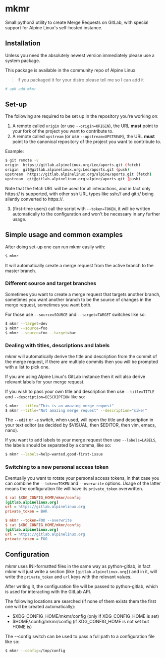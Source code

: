 # mkmr

Small python3 utility to create Merge Requests on GitLab, with special support for Alpine Linux's self-hosted instance.

## Installation

Unless you need the absolutely newest version immediately please use a system package.

This package is available in the community repo of Alpine Linux

> If you packaged it for your distro please tell me so I can add it

```sh
# apk add mkmr
```

## Set-up

The following are required to be set up in the repository you're working on:

1. A remote called `origin` (or use `--origin=ORIGIN`), the URL **must** point to your fork of the project you want to contribute to.
2. A remote called `upstream` (or use `--upstream=UPSTREAM`), the URL **must** point to the canonical repository of the project you want to contribute to.

Example:

```sh
$ git remote -v
origin  https://gitlab.alpinelinux.org/Leo/aports.git (fetch)
origin  git@gitlab.alpinelinux.org:Leo/aports.git (push)
upstream  https://gitlab.alpinelinux.org/alpine/aports.git (fetch)
upstream  git@gitlab.alpinelinux.org:alpine/aports.git (push)
```

Note that the fetch URL will be used for all interactions, and in fact only https:// is supported, with other ssh URL types like ssh:// and git:// being silently converted to https://.

3. (first-time users) call the script with `--token=TOKEN`, it will be written automatically to the configuration and won't be necessary in any further usage.

## Simple usage and common examples

After doing set-up one can run mkmr easily with:

```sh
$ mkmr
```

It will automatically create a merge request from the active branch to the master branch.

### Different source and target branches

Sometimes you want to create a merge request that targets another branch, sometimes you want another branch to be the source of changes in the merge request, sometimes you want both.

For those use `--source=SOURCE` and `--target=TARGET` switches like so:

```sh
$ mkmr --target=dev
$ mkmr --source=foo
$ mkmr --source=foo --target=bar
```

### Dealing with titles, descriptions and labels

mkmr will automatically derive the title and description from the commit of the merge request, if there are multiple commits then you will be prompted with a list to pick one.

If you are using Alpine Linux's GitLab instance then it will also derive relevant labels for your merge request.

If you wish to pass your own title and description then use `--title=TITLE` and `--description=DESCRIPTION` like so:

```sh
$ mkmr --title="This is an amazing merge request"
$ mkmr --title="Not amazing merge request" --description="sike!"
```

The `--edit` or `-e` switch, when used, will open the title and description in your text editor (as decided by $VISUAL, then $EDITOR, then vim, emacs, nano).

If you want to add labels to your merge request then use `--labels=LABELS`, the labels should be separated by a comma, like so:

```sh
$ mkmr --labels=help-wanted,good-first-issue
```

### Switching to a new personal access token

Eventually you want to rotate your personal access tokens, in that case you can
combine the `--token=TOKEN` and `--overwrite` options. Usage of the latter means
the configuration file will have its `private_token` overwritten.

```ini
$ cat $XDG_CONFIG_HOME/mkmr/config
[gitlab.alpinelinux.org]
url = https://gitlab.alpinelinux.org
private_token = BAR
```

```ini
$ mkmr --token=FOO --overwrite
$ cat $XDG_CONFIG_HOME/mkmr/config
[gitlab.alpinelinux.org]
url = https://gitlab.alpinelinux.org
private_token = FOO
```

## Configuration

mkmr uses INI-formatted files in the same way as python-gitlab, in fact mkmr will just write a section (like `[gitlab.alpinelinux.org]`) and in it, will write the `private_token` and `url` keys with the relevant values.

After writing it, the configuration file will be passed to python-gitlab, which is used for interacting with the GitLab API.

The following locations are searched (if none of them exists them the first one will be created automatically):

- $XDG_CONFIG_HOME/mkmr/config (only if XDG_CONFIG_HOME is set)
- $HOME/.config/mkmr/config (if XDG_CONFIG_HOME is not set but HOME is)

The --config switch can be used to pass a full path to a configuration file like so:

```sh
$ mkmr --config=/tmp/config
```
